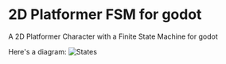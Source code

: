 # 2D Platformer FSM for godot
A 2D Platformer Character with a Finite State Machine for godot

Here's a diagram:
![States](https://github.com/BuzzL123/2D-Platformer-FSM-godot-/blob/main/Screenshots/Screenshot%202025-04-25%20163352.png)
